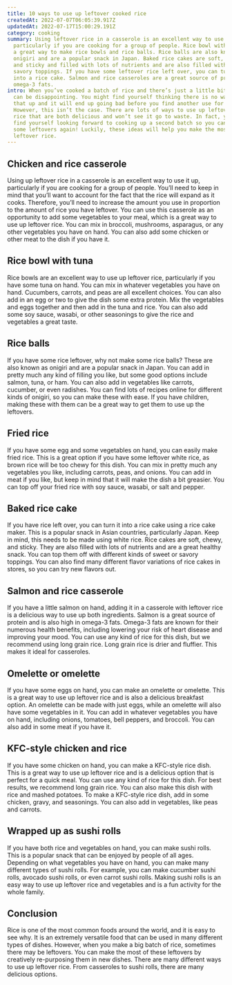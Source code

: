 ```yaml
---
title: 10 ways to use up leftover cooked rice
createdAt: 2022-07-07T06:05:39.917Z
updatedAt: 2022-07-17T15:00:29.191Z
category: cooking
summary: Using leftover rice in a casserole is an excellent way to use it up,
  particularly if you are cooking for a group of people. Rice bowl with tuna is
  a great way to make rice bowls and rice balls. Rice balls are also known as
  onigiri and are a popular snack in Japan. Baked rice cakes are soft, chewy,
  and sticky and filled with lots of nutrients and are also filled with sweet or
  savory toppings. If you have some leftover rice left over, you can turn it
  into a rice cake. Salmon and rice casseroles are a great source of protein and
  omega-3 fats.
intro: When you’ve cooked a batch of rice and there’s just a little bit left, it
  can be disappointing. You might find yourself thinking there is no way to use
  that up and it will end up going bad before you find another use for it.
  However, this isn’t the case. There are lots of ways to use up leftover cooked
  rice that are both delicious and won’t see it go to waste. In fact, you might
  find yourself looking forward to cooking up a second batch so you can have
  some leftovers again! Luckily, these ideas will help you make the most of your
  leftover rice.
---
```


## Chicken and rice casserole

Using up leftover rice in a casserole is an excellent way to use it up, particularly if you are cooking for a group of people. You’ll need to keep in mind that you’ll want to account for the fact that the rice will expand as it cooks. Therefore, you’ll need to increase the amount you use in proportion to the amount of rice you have leftover. You can use this casserole as an opportunity to add some vegetables to your meal, which is a great way to use up leftover rice. You can mix in broccoli, mushrooms, asparagus, or any other vegetables you have on hand. You can also add some chicken or other meat to the dish if you have it.

## Rice bowl with tuna

Rice bowls are an excellent way to use up leftover rice, particularly if you have some tuna on hand. You can mix in whatever vegetables you have on hand. Cucumbers, carrots, and peas are all excellent choices. You can also add in an egg or two to give the dish some extra protein. Mix the vegetables and eggs together and then add in the tuna and rice. You can also add some soy sauce, wasabi, or other seasonings to give the rice and vegetables a great taste.

## Rice balls

If you have some rice leftover, why not make some rice balls? These are also known as onigiri and are a popular snack in Japan. You can add in pretty much any kind of filling you like, but some good options include salmon, tuna, or ham. You can also add in vegetables like carrots, cucumber, or even radishes. You can find lots of recipes online for different kinds of onigiri, so you can make these with ease. If you have children, making these with them can be a great way to get them to use up the leftovers.

## Fried rice

If you have some egg and some vegetables on hand, you can easily make fried rice. This is a great option if you have some leftover white rice, as brown rice will be too chewy for this dish. You can mix in pretty much any vegetables you like, including carrots, peas, and onions. You can add in meat if you like, but keep in mind that it will make the dish a bit greasier. You can top off your fried rice with soy sauce, wasabi, or salt and pepper.

## Baked rice cake

If you have rice left over, you can turn it into a rice cake using a rice cake maker. This is a popular snack in Asian countries, particularly Japan. Keep in mind, this needs to be made using white rice. Rice cakes are soft, chewy, and sticky. They are also filled with lots of nutrients and are a great healthy snack. You can top them off with different kinds of sweet or savory toppings. You can also find many different flavor variations of rice cakes in stores, so you can try new flavors out.

## Salmon and rice casserole

If you have a little salmon on hand, adding it in a casserole with leftover rice is a delicious way to use up both ingredients. Salmon is a great source of protein and is also high in omega-3 fats. Omega-3 fats are known for their numerous health benefits, including lowering your risk of heart disease and improving your mood. You can use any kind of rice for this dish, but we recommend using long grain rice. Long grain rice is drier and fluffier. This makes it ideal for casseroles.

## Omelette or omelette

If you have some eggs on hand, you can make an omelette or omelette. This is a great way to use up leftover rice and is also a delicious breakfast option. An omelette can be made with just eggs, while an omelette will also have some vegetables in it. You can add in whatever vegetables you have on hand, including onions, tomatoes, bell peppers, and broccoli. You can also add in some meat if you have it.

## KFC-style chicken and rice

If you have some chicken on hand, you can make a KFC-style rice dish. This is a great way to use up leftover rice and is a delicious option that is perfect for a quick meal. You can use any kind of rice for this dish. For best results, we recommend long grain rice. You can also make this dish with rice and mashed potatoes. To make a KFC-style rice dish, add in some chicken, gravy, and seasonings. You can also add in vegetables, like peas and carrots.

## Wrapped up as sushi rolls

If you have both rice and vegetables on hand, you can make sushi rolls. This is a popular snack that can be enjoyed by people of all ages. Depending on what vegetables you have on hand, you can make many different types of sushi rolls. For example, you can make cucumber sushi rolls, avocado sushi rolls, or even carrot sushi rolls. Making sushi rolls is an easy way to use up leftover rice and vegetables and is a fun activity for the whole family.

## Conclusion

Rice is one of the most common foods around the world, and it is easy to see why. It is an extremely versatile food that can be used in many different types of dishes. However, when you make a big batch of rice, sometimes there may be leftovers. You can make the most of these leftovers by creatively re-purposing them in new dishes. There are many different ways to use up leftover rice. From casseroles to sushi rolls, there are many delicious options.

